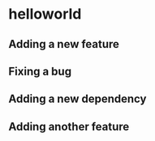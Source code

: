 # helloworld

## Adding a new feature

## Fixing a bug

## Adding a new dependency

## Adding another feature
